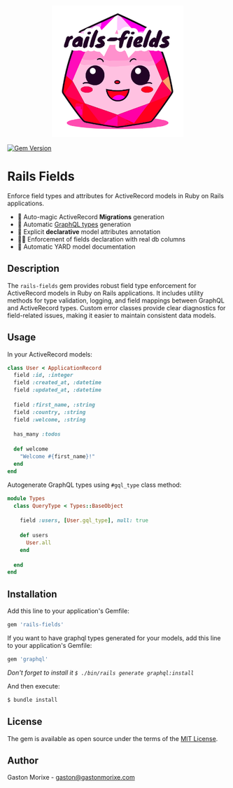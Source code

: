 <p align="center">
  <a href="https://rails-fields.dev" target="_blank"><img src="./assets/logo.svg" width="300" /></a>
</p>

[![Gem Version](https://badge.fury.io/rb/rails-fields.svg)](https://badge.fury.io/rb/rails-fields)

# Rails Fields

Enforce field types and attributes for ActiveRecord models in Ruby on Rails applications.

- 🚀 Auto-magic ActiveRecord **Migrations** generation
- 🦄 Automatic [GraphQL types](https://graphql-ruby.org/type_definitions/objects.html) generation
- 📝 Explicit **declarative** model attributes annotation
- 💪🏻 Enforcement of fields declaration with real db columns
- 📜 Automatic YARD model documentation

## Description
The `rails-fields` gem provides robust field type enforcement for ActiveRecord models in Ruby on Rails applications. It includes utility methods for type validation, logging, and field mappings between GraphQL and ActiveRecord types. Custom error classes provide clear diagnostics for field-related issues, making it easier to maintain consistent data models.

## Usage

In your ActiveRecord models:

```ruby
class User < ApplicationRecord
  field :id, :integer
  field :created_at, :datetime
  field :updated_at, :datetime

  field :first_name, :string
  field :country, :string
  field :welcome, :string

  has_many :todos
  
  def welcome
    "Welcome #{first_name}!"
  end
end
```

Autogenerate GraphQL types using `#gql_type` class method:

```ruby
module Types
  class QueryType < Types::BaseObject
    
    field :users, [User.gql_type], null: true
    
    def users
      User.all
    end
    
  end
end
```

## Installation

Add this line to your application's Gemfile:

```ruby
gem 'rails-fields'
```

If you want to have graphql types generated for your models, add this line to your application's Gemfile:

```ruby
gem 'graphql'
```

*Don't forget to install it `$ ./bin/rails generate graphql:install`*

And then execute:

```bash
$ bundle install
```

## License

The gem is available as open source under the terms of the [MIT License](https://opensource.org/licenses/MIT).

## Author

Gaston Morixe - gaston@gastonmorixe.com
